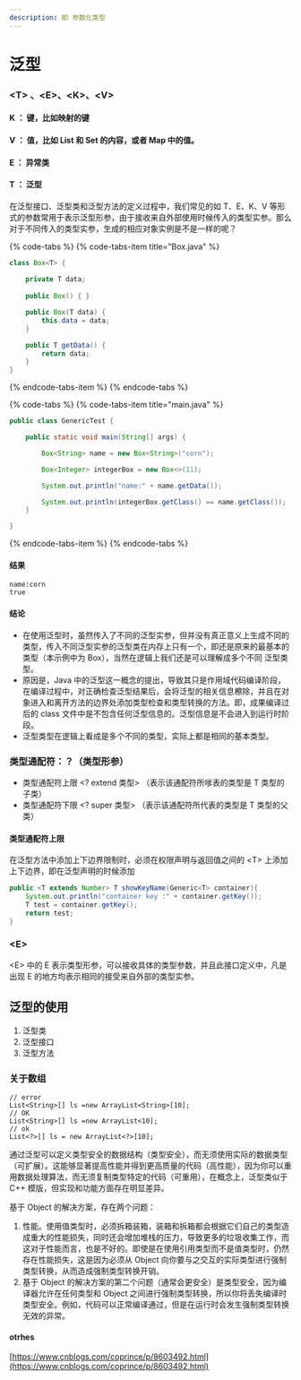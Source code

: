 ```yaml
---
description: 即 参数化类型
---
```


# 泛型

### &lt;T&gt; 、&lt;E&gt;、&lt;K&gt;、&lt;V&gt;

#### K ： 键，比如映射的键

#### V ： 值，比如 List 和 Set 的内容，或者 Map 中的值。

#### E ： 异常类

#### T ： 泛型

在泛型接口、泛型类和泛型方法的定义过程中，我们常见的如 T、E、K、V 等形式的参数常用于表示泛型形参，由于接收来自外部使用时候传入的类型实参。那么对于不同传入的类型实参，生成的相应对象实例是不是一样的呢？

{% code-tabs %}
{% code-tabs-item title="Box.java" %}
```java
class Box<T> {
    
    private T data;
    
    public Box() { }

    public Box(T data) {
        this.data = data;
    }

    public T getData() {
        return data;
    }
}


```
{% endcode-tabs-item %}
{% endcode-tabs %}

{% code-tabs %}
{% code-tabs-item title="main.java" %}
```java
public class GenericTest {

    public static void main(String[] args) {

        Box<String> name = new Box<String>("corn");

        Box<Integer> integerBox = new Box<>(11);

        System.out.println("name:" + name.getData());

        System.out.println(integerBox.getClass() == name.getClass());
    }

}

```
{% endcode-tabs-item %}
{% endcode-tabs %}

#### 结果

```text
name:corn
true
```

#### 结论

* 在使用泛型时，虽然传入了不同的泛型实参，但并没有真正意义上生成不同的类型，传入不同泛型实参的泛型类在内存上只有一个，即还是原来的最基本的类型（本示例中为 Box），当然在逻辑上我们还是可以理解成多个不同 泛型类型。
* 原因是，Java 中的泛型这一概念的提出，导致其只是作用域代码编译阶段，在编译过程中，对正确检查泛型结果后，会将泛型的相关信息檫除，并且在对象进入和离开方法的边界处添加类型检查和类型转换的方法。即，成果编译过后的 class 文件中是不包含任何泛型信息的。泛型信息是不会进入到运行时阶段。
* 泛型类型在逻辑上看成是多个不同的类型，实际上都是相同的基本类型。

### 类型通配符：？（类型形参）

* 类型通配符上限 &lt;? extend 类型&gt; （表示该通配符所嗲表的类型是 T 类型的子类）
* 类型通配符下限 &lt;? super 类型&gt;  （表示该通配符所代表的类型是 T 类型的父类）

#### 类型通配符上限

在泛型方法中添加上下边界限制时，必须在权限声明与返回值之间的 &lt;T&gt; 上添加上下边界，即在泛型声明的时候添加

```java
public <T extends Number> T showKeyName(Generic<T> container){
    System.out.println("container key :" + container.getKey());
    T test = container.getKey();
    return test;
}
```

### &lt;E&gt;  

&lt;E&gt;  中的 E 表示类型形参，可以接收具体的类型参数，并且此接口定义中，凡是出现 E 的地方均表示相同的接受来自外部的类型实参。

## 泛型的使用

1. 泛型类
2. 泛型接口
3. 泛型方法

### 关于数组

```text
// error
List<String>[] ls =new ArrayList<String>[10];
// OK
List<String>[] ls =new ArrayList<10]; 
// ok
List<?>[] ls = new ArrayList<?>[10];
```

通过泛型可以定义类型安全的数据结构（类型安全），而无须使用实际的数据类型（可扩展）。这能够显著提高性能并得到更高质量的代码（高性能），因为你可以重用数据处理算法，而无须复制类型特定的代码（可重用），在概念上，泛型类似于 C++ 模版，但实现和功能方面存在明显差异。

基于 Object 的解决方案，存在两个问题：

1. 性能。使用值类型时，必须拆箱装箱，装箱和拆箱都会根据它们自己的类型造成重大的性能损失，同时还会增加堆栈的压力，导致更多的垃圾收集工作，而这对于性能而言，也是不好的。即使是在使用引用类型而不是值类型时，仍然存在性能损失，这是因为必须从 Object 向你要与之交互的实际类型进行强制类型转换，从而造成强制类型转换开销。
2. 基于 Object 的解决方案的第二个问题（通常会更安全）是类型安全，因为编译器允许在任何类型和 Object 之间进行强制类型转换，所以你将丢失编译时类型安全。例如，代码可以正常编译通过，但是在运行时会发生强制类型转换无效的异常。

#### otrhes

[https://www.cnblogs.com/coprince/p/8603492.html](https://www.cnblogs.com/coprince/p/8603492.html)

